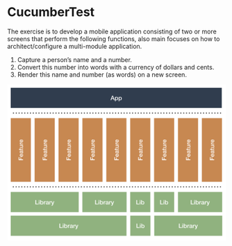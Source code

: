 # CucumberTest

The exercise is to develop a mobile application consisting of two or more screens that perform the following functions, also main focuses on how to architect/configure a multi-module application.

1.	Capture a person’s name and a number.
2.	Convert this number into words with a currency of dollars and cents.
3.	Render this name and number (as words) on a new screen.  

![Modularized architecture](https://github.com/anandmampuzhakal/CucumberTest/blob/main/readme/modularized_architecture.png)

